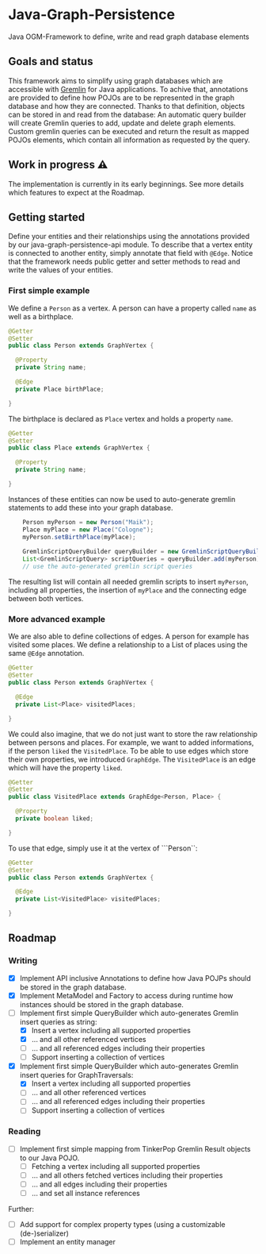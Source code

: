 # Java-Graph-Persistence

Java OGM-Framework to define, write and read graph database elements

## Goals and status

This framework aims to simplify using graph databases which are accessible
with [Gremlin](https://tinkerpop.apache.org/gremlin.html) for Java applications. To achive that, annotations are
provided to define how POJOs are to be represented in the graph database and how they are connected. Thanks to that
definition, objects can be stored in and read from the database: An automatic query builder will create Gremlin queries
to add, update and delete graph elements. Custom gremlin queries can be executed and return the result as mapped POJOs
elements, which contain all information as requested by the query.

## Work in progress ⚠️

The implementation is currently in its early beginnings. See more details which features to expect at the Roadmap.

## Getting started

Define your entities and their relationships using the annotations provided by our java-graph-persistence-api module. 
To describe that a vertex entity is connected to another entity, simply annotate that field with ```@Edge```.
Notice that the framework needs public getter and setter methods to read and write the values of your entities. 

### First simple example

We define a ```Person``` as a vertex. 
A person can have a property called ```name``` as well as a birthplace.

```java
@Getter
@Setter
public class Person extends GraphVertex {

  @Property
  private String name;

  @Edge
  private Place birthPlace;

}
```

The birthplace is declared as ```Place``` vertex and holds a property ```name```.

```java
@Getter
@Setter
public class Place extends GraphVertex {

  @Property
  private String name;

}
```

Instances of these entities can now be used to auto-generate gremlin statements to add these into your graph database.

```java
    Person myPerson = new Person("Maik");
    Place myPlace = new Place("Cologne");
    myPerson.setBirthPlace(myPlace);
    
    GremlinScriptQueryBuilder queryBuilder = new GremlinScriptQueryBuilder();
    List<GremlinScriptQuery> scriptQueries = queryBuilder.add(myPerson);
    // use the auto-generated gremlin script queries
```

The resulting list will contain all needed gremlin scripts to insert ```myPerson```, including all properties, the insertion of ```myPlace``` and the connecting edge between both vertices.

### More advanced example

We are also able to define collections of edges.
A person for example has visited some places.
We define a relationship to a List of places using the same ```@Edge``` annotation.

```java
@Getter
@Setter
public class Person extends GraphVertex {

  @Edge
  private List<Place> visitedPlaces;

}
```

We could also imagine, that we do not just want to store the raw relationship between persons and places.
For example, we want to added informations, if the person ```liked``` the ```VisitedPlace```.
To be able to use edges which store their own properties, we introduced ```GraphEdge```.
The ```VisitedPlace``` is an edge which will have the property ```liked```.

```java
@Getter
@Setter
public class VisitedPlace extends GraphEdge<Person, Place> {

  @Property
  private boolean liked;

}
```

To use that edge, simply use it at the vertex of ```Person``:

```java
@Getter
@Setter
public class Person extends GraphVertex {

  @Edge
  private List<VisitedPlace> visitedPlaces;

}
```

## Roadmap

### Writing
- [x] Implement API inclusive Annotations to define how Java POJPs should be stored in the graph database.
- [x] Implement MetaModel and Factory to access during runtime how instances should be stored in the graph database.
- [ ] Implement first simple QueryBuilder which auto-generates Gremlin insert queries as string:
  - [x] Insert a vertex including all supported properties
  - [x] ... and all other referenced vertices
  - [ ] ... and all referenced edges including their properties
  - [ ] Support inserting a collection of vertices
- [x] Implement first simple QueryBuilder which auto-generates Gremlin insert queries for GraphTraversals:
  - [x] Insert a vertex including all supported properties
  - [ ] ... and all other referenced vertices
  - [ ] ... and all referenced edges including their properties
  - [ ] Support inserting a collection of vertices

### Reading
- [ ] Implement first simple mapping from TinkerPop Gremlin Result objects to our Java POJO.
  - [ ] Fetching a vertex including all supported properties
  - [ ] ... and all others fetched vertices including their properties
  - [ ] ... and all edges including their properties
  - [ ] ... and set all instance references

Further:
- [ ] Add support for complex property types (using a customizable (de-)serializer)
- [ ] Implement an entity manager